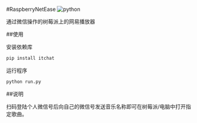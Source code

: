 #RaspberryNetEase ![python](https://img.shields.io/badge/python-2.7-ff69b4.svg)

通过微信操作的树莓派上的网易播放器

##使用

安装依赖库

```bash
pip install itchat
```

运行程序

```bash
python run.py
```

##说明

扫码登陆个人微信号后向自己的微信号发送音乐名称即可在树莓派/电脑中打开指定歌曲。
